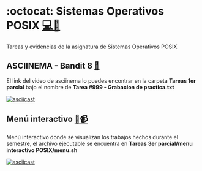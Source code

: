 # :octocat: Sistemas Operativos POSIX [:computer:]("#" ":computer:")[:minidisc:]("#" ":minidisc:")
Tareas y evidencias de la asignatura de Sistemas Operativos POSIX


## ASCIINEMA - Bandit 8 [:movie_camera:]("#" ":movie_camera:")
El link del video de asciinema lo puedes encontrar en la carpeta **Tareas 1er parcial** bajo el nombre
de **Tarea #999 - Grabacion de practica.txt**

[![asciicast](https://asciinema.org/a/8wKcdelv44JBBB9dghnExuLRU.svg)](https://asciinema.org/a/8wKcdelv44JBBB9dghnExuLRU)

## Menú interactivo [:crystal_ball:]("#" ":crystal_ball:")[:video_camera:]("#" ":video_camera:")
Menú interactivo donde se visualizan los trabajos hechos durante el semestre, el archivo ejecutable se encuentra
en **Tareas 3er parcial/menu interactivo POSIX/menu.sh**

[![asciicast](https://asciinema.org/a/emLLNcgHHNTm08YZzy5gUJXpE.svg)](https://asciinema.org/a/emLLNcgHHNTm08YZzy5gUJXpE)
